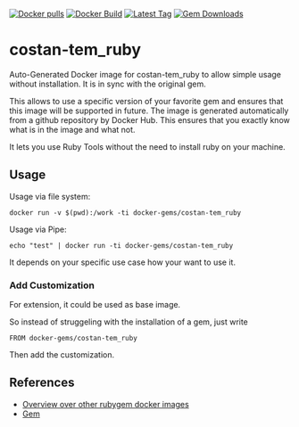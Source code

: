 [![Docker pulls](https://img.shields.io/docker/pulls/rubygem/costan-tem_ruby.svg)](https://hub.docker.com/r/rubygem/costan-tem_ruby/)
[![Docker Build](https://img.shields.io/docker/automated/rubygem/costan-tem_ruby.svg)](https://hub.docker.com/r/rubygem/costan-tem_ruby/)
[![Latest Tag](https://img.shields.io/github/tag/docker-rubygem/costan-tem_ruby.svg)](https://hub.docker.com/r/rubygem/costan-tem_ruby/)
[![Gem Downloads](https://img.shields.io/gem/dt/costan-tem_ruby.svg)](https://rubygems.org/gems/costan-tem_ruby/)
# costan-tem_ruby

Auto-Generated Docker image for costan-tem_ruby to allow simple usage without installation.
It is in sync with the original gem.

This allows to use a specific version of your favorite gem and ensures that this image will be supported in future.
The image is generated automatically from a github repository by Docker Hub.
This ensures that you exactly know what is in the image and what not.

It lets you use Ruby Tools without the need to install ruby on your machine.

## Usage

Usage via file system:

`docker run -v $(pwd):/work -ti docker-gems/costan-tem_ruby`

Usage via Pipe:

`echo "test" | docker run -ti docker-gems/costan-tem_ruby`

It depends on your specific use case how your want to use it.

### Add Customization

For extension, it could be used as base image.

So instead of struggeling with the installation of a gem, just write

`FROM docker-gems/costan-tem_ruby`

Then add the customization.

## References

 - [Overview over other rubygem docker images](https://github.com/thinkbot/docker-rubygem)
 - [Gem](https://rubygems.org/gems/costan-tem_ruby/)
